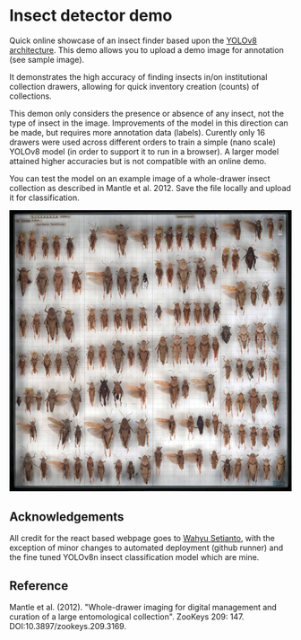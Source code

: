 # Insect detector demo

Quick online showcase of an insect finder based upon the [YOLOv8 architecture](https://github.com/ultralytics/ultralytics). This demo allows you to upload a demo image for annotation (see sample image).

It demonstrates the high accuracy of finding insects in/on institutional collection drawers, allowing for quick inventory creation (counts) of collections.

This demon only considers the presence or absence of any insect, not the type of insect in the image. Improvements of the model in this direction can be made, but requires more annotation data (labels). Curently only 16 drawers were used across different orders to train a simple (nano scale) YOLOv8 model (in order to support it to run in a browser). A larger model attained higher accuracies but is not compatible with an online demo.

You can test the model on an example image of a whole-drawer insect collection as described in Mantle et al. 2012. Save the file locally and upload it for classification. 

![](sample.jpeg)

## Acknowledgements

All credit for the react based webpage goes to [Wahyu Setianto](https://github.com/Hyuto), with the exception of minor
changes to automated deployment (github runner) and the fine tuned YOLOv8n insect classification model which are mine.

## Reference

Mantle et al. (2012). "Whole-drawer imaging for digital management and curation of a large entomological collection". ZooKeys 209: 147. DOI:10.3897/zookeys.209.3169.
